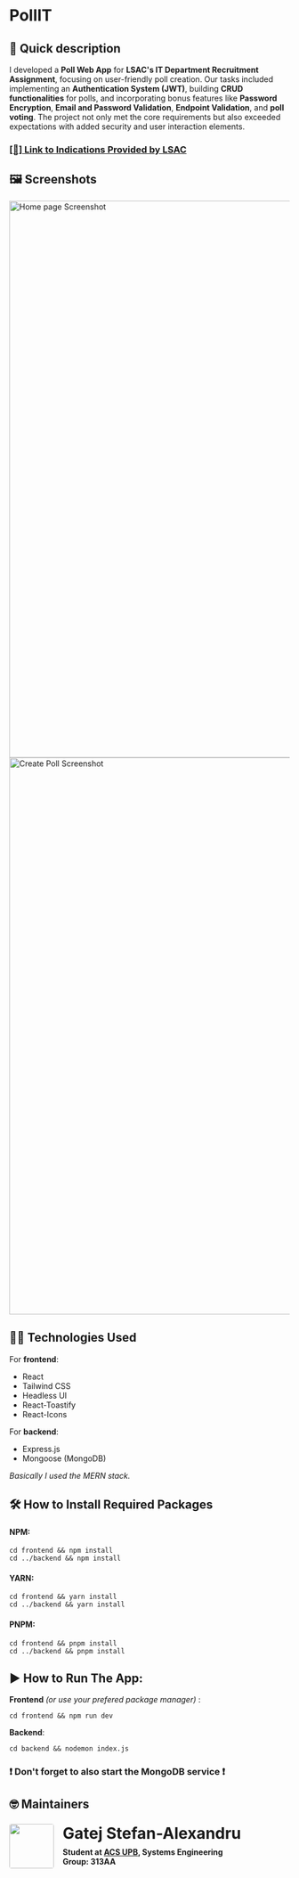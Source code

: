 # PollIT

## 📜 Quick description

I developed a **Poll Web App** for **LSAC's IT Department Recruitment Assignment**, focusing on user-friendly poll creation. Our tasks included implementing an **Authentication System (JWT)**, building **CRUD functionalities** for polls, and incorporating bonus features like **Password Encryption**, **Email and Password Validation**, **Endpoint Validation**, and **poll voting**. The project not only met the core requirements but also exceeded expectations with added security and user interaction elements.

### [[📖] Link to Indications Provided by LSAC](https://docs.google.com/document/d/1mRwv0A3O1fdk6pXso4xheiS6RlkkhlVJ3OtfRvjVUEg/edit)

## 🖼️ Screenshots

<img src="https://i.imgur.com/Lhsfvlw.png" width="1000" alt="Home page Screenshot">
<img src="https://i.imgur.com/Hyd3jB6.png" width="1000" alt="Create Poll Screenshot">

## 🧑‍💻 Technologies Used

For **frontend**:

- React
- Tailwind CSS
- Headless UI
- React-Toastify
- React-Icons

For **backend**:

- Express.js
- Mongoose (MongoDB)

_Basically I used the MERN stack._

## 🛠️ How to Install Required Packages

#### NPM:

```
cd frontend && npm install
cd ../backend && npm install
```

#### YARN:

```
cd frontend && yarn install
cd ../backend && yarn install
```

#### PNPM:

```
cd frontend && pnpm install
cd ../backend && pnpm install
```

## ▶️ How to Run The App:

**Frontend** _(or use your prefered package manager)_ :

```
cd frontend && npm run dev
```

**Backend**:

```
cd backend && nodemon index.js
```

### ❗ Don't forget to also start the MongoDB service ❗

## 🤓 Maintainers

<h3 style="display:flex; flex-direction: row; align-items:top; justify-content: start; gap: 1rem;">
<a href="https://github.com/CodexDevv">
<img style="border-radius: 4px" src="https://avatars.githubusercontent.com/u/63602716?v=4" width="80">
</a>
<div style="display: flex; flex-direction: column;">
<span style="font-size:28px">Gatej Stefan-Alexandru</span>
<div style="padding: 4px"></div>
<span style="font-size:14px" >Student at <a href="http://acs.pub.ro/">ACS UPB</a>, Systems Engineering</span>
<span style="font-size:14px">Group: 313AA</span>
</div>
</h3>
